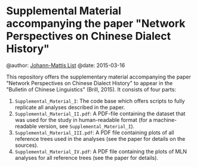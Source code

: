 # Supplemental Material accompanying the paper "Network Perspectives on Chinese Dialect History"

@author: [Johann-Mattis List](http://github.com/lingulist/)
@date: 2015-03-16

This repository offers the supplementary material accompanying the paper "Network Perspectives on Chinese Dialect History" to appear in the "Bulletin of Chinese Linguistics" (Brill, 2015). It consists of four parts:

1. `Supplemental_Material_I`: The code base which offers scripts to fully replicate all analyses described in the paper.
2. `Supplemental_Material_II.pdf`: A PDF-file containing the dataset that was used for the study in human-readable format (for a machine-readable version, see `Supplemental_Material_I`).
3. `Supplemental_Material_III.pdf`: A PDF file containing plots of all reference trees used in the analyses (see the paper for details on the sources).
4. `Supplemental_Material_IV.pdf`: A PDF file containing the plots of MLN analyses for all reference trees (see the paper for details).


